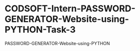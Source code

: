 # CODSOFT-Intern-PASSWORD-GENERATOR-Website-using-PYTHON-Task-3
PASSWORD-GENERATOR-Website-using-PYTHON
